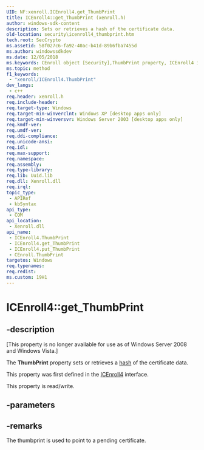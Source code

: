 ```yaml
---
UID: NF:xenroll.ICEnroll4.get_ThumbPrint
title: ICEnroll4::get_ThumbPrint (xenroll.h)
author: windows-sdk-content
description: Sets or retrieves a hash of the certificate data.
old-location: security\icenroll4_thumbprint.htm
tech.root: SecCrypto
ms.assetid: 58f027c6-fa92-40ac-b41d-89b6fba7455d
ms.author: windowssdkdev
ms.date: 12/05/2018
ms.keywords: CEnroll object [Security],ThumbPrint property, ICEnroll4 interface [Security],ThumbPrint property, ICEnroll4.ThumbPrint, ICEnroll4.get_ThumbPrint, ICEnroll4::ThumbPrint, ICEnroll4::get_ThumbPrint, ICEnroll4::put_ThumbPrint, ThumbPrint property [Security], ThumbPrint property [Security],CEnroll object, ThumbPrint property [Security],ICEnroll4 interface, _xen_icenroll4_thumbprint, get_ThumbPrint, security.icenroll4_thumbprint, xenroll/ICEnroll4::ThumbPrint, xenroll/ICEnroll4::get_ThumbPrint, xenroll/ICEnroll4::put_ThumbPrint
ms.topic: method
f1_keywords: 
 - "xenroll/ICEnroll4.ThumbPrint"
dev_langs:
 - c++
req.header: xenroll.h
req.include-header: 
req.target-type: Windows
req.target-min-winverclnt: Windows XP [desktop apps only]
req.target-min-winversvr: Windows Server 2003 [desktop apps only]
req.kmdf-ver: 
req.umdf-ver: 
req.ddi-compliance: 
req.unicode-ansi: 
req.idl: 
req.max-support: 
req.namespace: 
req.assembly: 
req.type-library: 
req.lib: Uuid.lib
req.dll: Xenroll.dll
req.irql: 
topic_type:
 - APIRef
 - kbSyntax
api_type:
 - COM
api_location:
 - Xenroll.dll
api_name:
 - ICEnroll4.ThumbPrint
 - ICEnroll4.get_ThumbPrint
 - ICEnroll4.put_ThumbPrint
 - CEnroll.ThumbPrint
targetos: Windows
req.typenames: 
req.redist: 
ms.custom: 19H1
---
```


# ICEnroll4::get_ThumbPrint


## -description


<p class="CCE_Message">[This property is no longer available for use as of Windows Server 2008 and Windows Vista.]

The <b>ThumbPrint</b> property sets or retrieves a <a href="https://docs.microsoft.com/windows/desktop/SecGloss/h-gly">hash</a> of the certificate data.

This property was first defined in the <a href="https://docs.microsoft.com/windows/desktop/api/xenroll/nn-xenroll-icenroll4">ICEnroll4</a> interface.

This property is read/write.


## -parameters


## -remarks



The thumbprint is used to point to a pending certificate.



